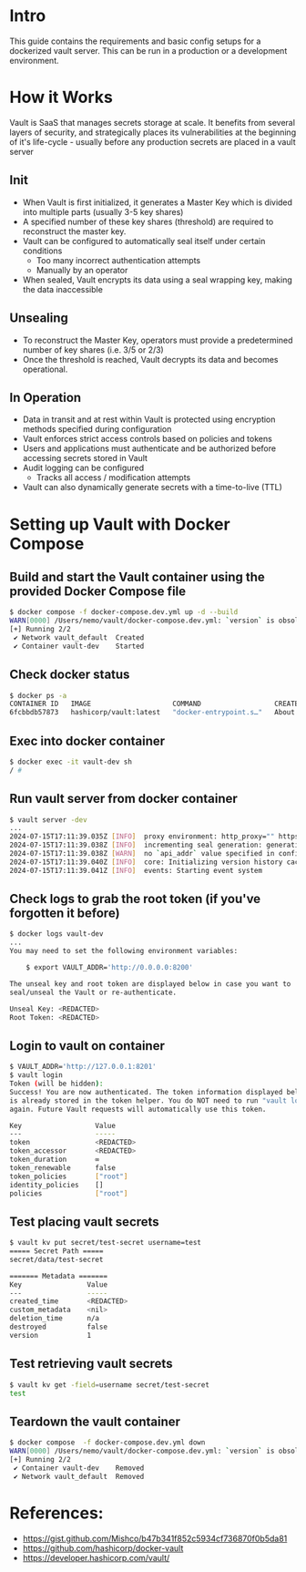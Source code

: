 # Intro
This guide contains the requirements and basic config setups for a dockerized vault server. This can be run in a production or a development environment.

# How it Works
Vault is SaaS that manages secrets storage at scale. It benefits from several layers of security, and strategically places its vulnerabilities at the beginning of it's life-cycle - usually before any production secrets are placed in a vault server

## Init
- When Vault is first initialized, it generates a Master Key which is divided into multiple parts (usually 3-5 key shares)
- A specified number of these key shares (threshold) are required to reconstruct the master key.
- Vault can be configured to automatically seal itself under certain conditions
    - Too many incorrect authentication attempts
    - Manually by an operator
- When sealed, Vault encrypts its data using a seal wrapping key, making the data inaccessible

## Unsealing
- To reconstruct the Master Key, operators must provide a predetermined number of key shares (i.e. 3/5 or 2/3)
- Once the threshold is reached, Vault decrypts its data and becomes operational.

## In Operation
- Data in transit and at rest within Vault is protected using encryption methods specified during configuration
- Vault enforces strict access controls based on policies and tokens
- Users and applications must authenticate and be authorized before accessing secrets stored in Vault
- Audit logging can be configured
    - Tracks all access / modification attempts
- Vault can also dynamically generate secrets with a time-to-live (TTL)

# Setting up Vault with Docker Compose

## Build and start the Vault container using the provided Docker Compose file
```bash
$ docker compose -f docker-compose.dev.yml up -d --build
WARN[0000] /Users/nemo/vault/docker-compose.dev.yml: `version` is obsolete
[+] Running 2/2
 ✔ Network vault_default  Created                                                                                               0.1s
 ✔ Container vault-dev    Started
```
## Check docker status
```bash
$ docker ps -a
CONTAINER ID   IMAGE                    COMMAND                  CREATED             STATUS             PORTS                              NAMES
6fcbbdb57873   hashicorp/vault:latest   "docker-entrypoint.s…"   About an hour ago   Up About an hour   8200/tcp, 0.0.0.0:8201->8201/tcp   vault-dev
```

## Exec into docker container
```bash
$ docker exec -it vault-dev sh
/ #
```

## Run vault server from docker container
```bash
$ vault server -dev
...
2024-07-15T17:11:39.035Z [INFO]  proxy environment: http_proxy="" https_proxy="" no_proxy=""
2024-07-15T17:11:39.038Z [INFO]  incrementing seal generation: generation=1
2024-07-15T17:11:39.038Z [WARN]  no `api_addr` value specified in config or in VAULT_API_ADDR; falling back to detection if possible, but this value should be manually set
2024-07-15T17:11:39.040Z [INFO]  core: Initializing version history cache for core
2024-07-15T17:11:39.041Z [INFO]  events: Starting event system
```

## Check logs to grab the root token (if you've forgotten it before)
```bash
$ docker logs vault-dev
...
You may need to set the following environment variables:

    $ export VAULT_ADDR='http://0.0.0.0:8200'

The unseal key and root token are displayed below in case you want to
seal/unseal the Vault or re-authenticate.

Unseal Key: <REDACTED>
Root Token: <REDACTED>
```

## Login to vault on container
```bash
$ VAULT_ADDR='http://127.0.0.1:8201'
$ vault login
Token (will be hidden):
Success! You are now authenticated. The token information displayed below
is already stored in the token helper. You do NOT need to run "vault login"
again. Future Vault requests will automatically use this token.

Key                  Value
---                  -----
token                <REDACTED>
token_accessor       <REDACTED>
token_duration       ∞
token_renewable      false
token_policies       ["root"]
identity_policies    []
policies             ["root"]
```

## Test placing vault secrets
```bash
$ vault kv put secret/test-secret username=test
===== Secret Path =====
secret/data/test-secret

======= Metadata =======
Key                Value
---                -----
created_time       <REDACTED>
custom_metadata    <nil>
deletion_time      n/a
destroyed          false
version            1
```

## Test retrieving vault secrets
```bash
$ vault kv get -field=username secret/test-secret
test
```

## Teardown the vault container
```bash
$ docker compose  -f docker-compose.dev.yml down
WARN[0000] /Users/nemo/vault/docker-compose.dev.yml: `version` is obsolete
[+] Running 2/2
 ✔ Container vault-dev    Removed                                                                                               0.1s
 ✔ Network vault_default  Removed
```

# References:
- <https://gist.github.com/Mishco/b47b341f852c5934cf736870f0b5da81>
- <https://github.com/hashicorp/docker-vault>
- <https://developer.hashicorp.com/vault/>
